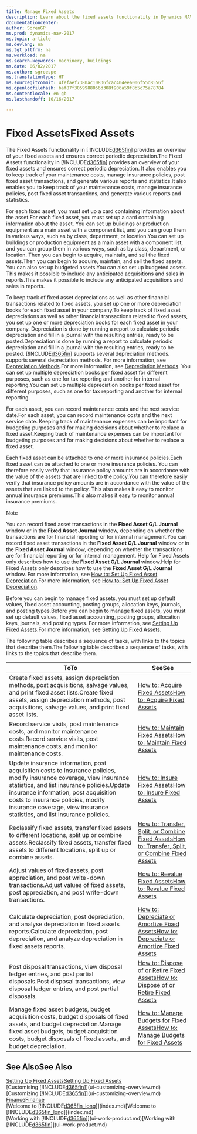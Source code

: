```yaml
---
title: Manage Fixed Assets
description: Learn about the fixed assets functionality in Dynamics NAV and get an overview of how to work with fixed assets.
documentationcenter: 
author: SorenGP
ms.prod: dynamics-nav-2017
ms.topic: article
ms.devlang: na
ms.tgt_pltfrm: na
ms.workload: na
ms.search.keywords: machinery, buildings
ms.date: 06/02/2017
ms.author: sgroespe
ms.translationtype: HT
ms.sourcegitcommit: 4fefaef7380ac10836fcac404eea006f55d8556f
ms.openlocfilehash: baf87f3059988056d308f906a59f8b5c75a78784
ms.contentlocale: en-gb
ms.lasthandoff: 10/16/2017

---
```

# <a name="fixed-assets"></a><span data-ttu-id="88c9e-103">Fixed Assets</span><span class="sxs-lookup"><span data-stu-id="88c9e-103">Fixed Assets</span></span>
<span data-ttu-id="88c9e-104">The Fixed Assets functionality in [!INCLUDE[d365fin](includes/d365fin_md.md)] provides an overview of your fixed assets and ensures correct periodic depreciation.</span><span class="sxs-lookup"><span data-stu-id="88c9e-104">The Fixed Assets functionality in [!INCLUDE[d365fin](includes/d365fin_md.md)] provides an overview of your fixed assets and ensures correct periodic depreciation.</span></span> <span data-ttu-id="88c9e-105">It also enables you to keep track of your maintenance costs, manage insurance policies, post fixed asset transactions, and generate various reports and statistics.</span><span class="sxs-lookup"><span data-stu-id="88c9e-105">It also enables you to keep track of your maintenance costs, manage insurance policies, post fixed asset transactions, and generate various reports and statistics.</span></span>

<span data-ttu-id="88c9e-106">For each fixed asset, you must set up a card containing information about the asset.</span><span class="sxs-lookup"><span data-stu-id="88c9e-106">For each fixed asset, you must set up a card containing information about the asset.</span></span> <span data-ttu-id="88c9e-107">You can set up buildings or production equipment as a main asset with a component list, and you can group them in various ways, such as by class, department, or location.</span><span class="sxs-lookup"><span data-stu-id="88c9e-107">You can set up buildings or production equipment as a main asset with a component list, and you can group them in various ways, such as by class, department, or location.</span></span> <span data-ttu-id="88c9e-108">Then you can begin to acquire, maintain, and sell the fixed assets.</span><span class="sxs-lookup"><span data-stu-id="88c9e-108">Then you can begin to acquire, maintain, and sell the fixed assets.</span></span> <span data-ttu-id="88c9e-109">You can also set up budgeted assets.</span><span class="sxs-lookup"><span data-stu-id="88c9e-109">You can also set up budgeted assets.</span></span> <span data-ttu-id="88c9e-110">This makes it possible to include any anticipated acquisitions and sales in reports.</span><span class="sxs-lookup"><span data-stu-id="88c9e-110">This makes it possible to include any anticipated acquisitions and sales in reports.</span></span>

<span data-ttu-id="88c9e-111">To keep track of fixed asset depreciations as well as other financial transactions related to fixed assets, you set up one or more depreciation books for each fixed asset in your company.</span><span class="sxs-lookup"><span data-stu-id="88c9e-111">To keep track of fixed asset depreciations as well as other financial transactions related to fixed assets, you set up one or more depreciation books for each fixed asset in your company.</span></span> <span data-ttu-id="88c9e-112">Depreciation is done by running a report to calculate periodic depreciation and fill in a journal with the resulting entries, ready to be posted.</span><span class="sxs-lookup"><span data-stu-id="88c9e-112">Depreciation is done by running a report to calculate periodic depreciation and fill in a journal with the resulting entries, ready to be posted.</span></span> [!INCLUDE[d365fin](includes/d365fin_md.md)]<span data-ttu-id="88c9e-113"> supports several depreciation methods.</span><span class="sxs-lookup"><span data-stu-id="88c9e-113"> supports several depreciation methods.</span></span> <span data-ttu-id="88c9e-114">For more information, see [Depreciation Methods](fa-depreciation-methods.md).</span><span class="sxs-lookup"><span data-stu-id="88c9e-114">For more information, see [Depreciation Methods](fa-depreciation-methods.md).</span></span> <span data-ttu-id="88c9e-115">You can set up multiple depreciation books per fixed asset for different purposes, such as one for tax reporting and another for internal reporting.</span><span class="sxs-lookup"><span data-stu-id="88c9e-115">You can set up multiple depreciation books per fixed asset for different purposes, such as one for tax reporting and another for internal reporting.</span></span>

<span data-ttu-id="88c9e-116">For each asset, you can record maintenance costs and the next service date.</span><span class="sxs-lookup"><span data-stu-id="88c9e-116">For each asset, you can record maintenance costs and the next service date.</span></span> <span data-ttu-id="88c9e-117">Keeping track of maintenance expenses can be important for budgeting purposes and for making decisions about whether to replace a fixed asset.</span><span class="sxs-lookup"><span data-stu-id="88c9e-117">Keeping track of maintenance expenses can be important for budgeting purposes and for making decisions about whether to replace a fixed asset.</span></span>

<span data-ttu-id="88c9e-118">Each fixed asset can be attached to one or more insurance policies.</span><span class="sxs-lookup"><span data-stu-id="88c9e-118">Each fixed asset can be attached to one or more insurance policies.</span></span> <span data-ttu-id="88c9e-119">You can therefore easily verify that insurance policy amounts are in accordance with the value of the assets that are linked to the policy.</span><span class="sxs-lookup"><span data-stu-id="88c9e-119">You can therefore easily verify that insurance policy amounts are in accordance with the value of the assets that are linked to the policy.</span></span> <span data-ttu-id="88c9e-120">This also makes it easy to monitor annual insurance premiums.</span><span class="sxs-lookup"><span data-stu-id="88c9e-120">This also makes it easy to monitor annual insurance premiums.</span></span>

> [!NOTE]  
>   <span data-ttu-id="88c9e-121">You can record fixed asset transactions in the **Fixed Asset G/L Journal** window or in the **Fixed Asset Journal** window, depending on whether the transactions are for financial reporting or for internal management.</span><span class="sxs-lookup"><span data-stu-id="88c9e-121">You can record fixed asset transactions in the **Fixed Asset G/L Journal** window or in the **Fixed Asset Journal** window, depending on whether the transactions are for financial reporting or for internal management.</span></span> <span data-ttu-id="88c9e-122">Help for Fixed Assets only describes how to use the **Fixed Asset G/L Journal** window.</span><span class="sxs-lookup"><span data-stu-id="88c9e-122">Help for Fixed Assets only describes how to use the **Fixed Asset G/L Journal** window.</span></span> <span data-ttu-id="88c9e-123">For more information, see [How to: Set Up Fixed Asset Depreciation](fa-how-setup-depreciation.md).</span><span class="sxs-lookup"><span data-stu-id="88c9e-123">For more information, see [How to: Set Up Fixed Asset Depreciation](fa-how-setup-depreciation.md).</span></span>

<span data-ttu-id="88c9e-124">Before you can begin to manage fixed assets, you must set up default values, fixed asset accounting, posting groups, allocation keys, journals, and posting types.</span><span class="sxs-lookup"><span data-stu-id="88c9e-124">Before you can begin to manage fixed assets, you must set up default values, fixed asset accounting, posting groups, allocation keys, journals, and posting types.</span></span> <span data-ttu-id="88c9e-125">For more information, see [Setting Up Fixed Assets](fa-setup.md).</span><span class="sxs-lookup"><span data-stu-id="88c9e-125">For more information, see [Setting Up Fixed Assets](fa-setup.md).</span></span>

<span data-ttu-id="88c9e-126">The following table describes a sequence of tasks, with links to the topics that describe them.</span><span class="sxs-lookup"><span data-stu-id="88c9e-126">The following table describes a sequence of tasks, with links to the topics that describe them.</span></span>

| <span data-ttu-id="88c9e-127">To</span><span class="sxs-lookup"><span data-stu-id="88c9e-127">To</span></span> | <span data-ttu-id="88c9e-128">See</span><span class="sxs-lookup"><span data-stu-id="88c9e-128">See</span></span> |
| --- | --- |
| <span data-ttu-id="88c9e-129">Create fixed assets, assign depreciation methods, post acquisitions, salvage values, and print fixed asset lists.</span><span class="sxs-lookup"><span data-stu-id="88c9e-129">Create fixed assets, assign depreciation methods, post acquisitions, salvage values, and print fixed asset lists.</span></span> |[<span data-ttu-id="88c9e-130">How to: Acquire Fixed Assets</span><span class="sxs-lookup"><span data-stu-id="88c9e-130">How to: Acquire Fixed Assets</span></span>](fa-how-acquire.md) |
| <span data-ttu-id="88c9e-131">Record service visits, post maintenance costs, and monitor maintenance costs.</span><span class="sxs-lookup"><span data-stu-id="88c9e-131">Record service visits, post maintenance costs, and monitor maintenance costs.</span></span> |[<span data-ttu-id="88c9e-132">How to: Maintain Fixed Assets</span><span class="sxs-lookup"><span data-stu-id="88c9e-132">How to: Maintain Fixed Assets</span></span>](fa-how-maintain.md) |
| <span data-ttu-id="88c9e-133">Update insurance information, post acquisition costs to insurance policies, modify insurance coverage, view insurance statistics, and list insurance policies.</span><span class="sxs-lookup"><span data-stu-id="88c9e-133">Update insurance information, post acquisition costs to insurance policies, modify insurance coverage, view insurance statistics, and list insurance policies.</span></span> |[<span data-ttu-id="88c9e-134">How to: Insure Fixed Assets</span><span class="sxs-lookup"><span data-stu-id="88c9e-134">How to: Insure Fixed Assets</span></span>](fa-how-insure.md) |
| <span data-ttu-id="88c9e-135">Reclassify fixed assets, transfer fixed assets to different locations, split up or combine assets.</span><span class="sxs-lookup"><span data-stu-id="88c9e-135">Reclassify fixed assets, transfer fixed assets to different locations, split up or combine assets.</span></span> |[<span data-ttu-id="88c9e-136">How to: Transfer, Split, or Combine Fixed Assets</span><span class="sxs-lookup"><span data-stu-id="88c9e-136">How to: Transfer, Split, or Combine Fixed Assets</span></span>](fa-how-trans-split-combine.md) |
| <span data-ttu-id="88c9e-137">Adjust values of fixed assets, post appreciation, and post write-down transactions.</span><span class="sxs-lookup"><span data-stu-id="88c9e-137">Adjust values of fixed assets, post appreciation, and post write-down transactions.</span></span> |[<span data-ttu-id="88c9e-138">How to: Revalue Fixed Assets</span><span class="sxs-lookup"><span data-stu-id="88c9e-138">How to: Revalue Fixed Assets</span></span>](fa-how-revalue.md) |
| <span data-ttu-id="88c9e-139">Calculate depreciation, post depreciation, and analyse depreciation in fixed assets reports.</span><span class="sxs-lookup"><span data-stu-id="88c9e-139">Calculate depreciation, post depreciation, and  analyze depreciation in fixed assets reports.</span></span> |[<span data-ttu-id="88c9e-140">How to: Depreciate or Amortize Fixed Assets</span><span class="sxs-lookup"><span data-stu-id="88c9e-140">How to: Depreciate or Amortize Fixed Assets</span></span>](fa-how-depreciate-amortize.md) |
| <span data-ttu-id="88c9e-141">Post disposal transactions, view disposal ledger entries, and post partial disposals.</span><span class="sxs-lookup"><span data-stu-id="88c9e-141">Post disposal transactions, view disposal ledger entries, and post partial disposals.</span></span> |[<span data-ttu-id="88c9e-142">How to: Dispose of or Retire Fixed Assets</span><span class="sxs-lookup"><span data-stu-id="88c9e-142">How to: Dispose of or Retire Fixed Assets</span></span>](fa-how-dispose-retire.md) |
| <span data-ttu-id="88c9e-143">Manage fixed asset budgets, budget acquisition costs, budget disposals of fixed assets, and budget depreciation.</span><span class="sxs-lookup"><span data-stu-id="88c9e-143">Manage fixed asset budgets, budget acquisition costs, budget disposals of fixed assets, and budget depreciation.</span></span> |[<span data-ttu-id="88c9e-144">How to: Manage Budgets for Fixed Assets</span><span class="sxs-lookup"><span data-stu-id="88c9e-144">How to: Manage Budgets for Fixed Assets</span></span>](fa-how-manage-budgets.md) |

## <a name="see-also"></a><span data-ttu-id="88c9e-145">See Also</span><span class="sxs-lookup"><span data-stu-id="88c9e-145">See Also</span></span>
[<span data-ttu-id="88c9e-146">Setting Up Fixed Assets</span><span class="sxs-lookup"><span data-stu-id="88c9e-146">Setting Up Fixed Assets</span></span>](fa-setup.md)  
<span data-ttu-id="88c9e-147">[Customising [!INCLUDE[d365fin](includes/d365fin_md.md)]](ui-customizing-overview.md)</span><span class="sxs-lookup"><span data-stu-id="88c9e-147">[Customizing [!INCLUDE[d365fin](includes/d365fin_md.md)]](ui-customizing-overview.md)</span></span>  
[<span data-ttu-id="88c9e-148">Finance</span><span class="sxs-lookup"><span data-stu-id="88c9e-148">Finance</span></span>](finance.md)  
<span data-ttu-id="88c9e-149">[Welcome to [!INCLUDE[d365fin_long](includes/d365fin_long_md.md)]](index.md)</span><span class="sxs-lookup"><span data-stu-id="88c9e-149">[Welcome to [!INCLUDE[d365fin_long](includes/d365fin_long_md.md)]](index.md)</span></span>  
<span data-ttu-id="88c9e-150">[Working with [!INCLUDE[d365fin](includes/d365fin_md.md)]](ui-work-product.md)</span><span class="sxs-lookup"><span data-stu-id="88c9e-150">[Working with [!INCLUDE[d365fin](includes/d365fin_md.md)]](ui-work-product.md)</span></span>

